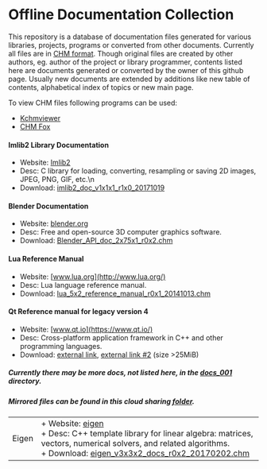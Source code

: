 # Offline Documentation Collection

This repository is a database of documentation files generated for various libraries, projects, programs or converted from other documents.
Currently all files are in [CHM format](https://en.wikipedia.org/wiki/Microsoft_Compiled_HTML_Help).
Though original files are created by other authors, eg. author of the project or library programmer, contents listed here are documents generated or converted by the owner of this github page. Usually new documents are extended by additions like new table of contents, alphabetical index of topics or new main page.

To view CHM files following programs can be used:
- [Kchmviewer](http://www.ulduzsoft.com/kchmviewer)
- [CHM Fox](https://addons.mozilla.org/en-US/firefox/addon/chmfox/)

#### Imlib2 Library Documentation
+ Website: [Imlib2](https://docs.enlightenment.org/api/imlib2/html/)
+ Desc: C library for loading, converting, resampling or saving 2D images, JPEG, PNG, GIF, etc.\n
+ Download: [imlib2_doc_v1x1x1_r1x0_20171019](docs_001/imlib2_doc_v1x1x1_r1x0_20171019.chm)

#### Blender Documentation
+ Website: [blender.org](http://blender.org/)
+ Desc: Free and open-source 3D computer graphics software.
+ Download: [Blender_API_doc_2x75x1_r0x2.chm](docs_001/Blender_API_doc_2x75x1_r0x2.chm)

#### Lua Reference Manual
+ Website: [www.lua.org](http://www.lua.org/)
+ Desc: Lua language reference manual.
+ Download: [lua_5x2_reference_manual_r0x1_20141013.chm](docs_001/lua_5x2_reference_manual_r0x1_20141013.chm)

#### Qt Reference manual for legacy version 4
+ Website: [www.qt.io](https://www.qt.io/)
+ Desc: Cross-platform application framework in C++ and other programming languages.
+ Download: [external link](https://mega.co.nz/#!8N0xxBQR!eIKBd2s7R8WFgKjZC4Ru4awXCzLWNdioi3IL81bE7BI), [external link #2](https://drive.google.com/file/d/0BzRpzj5lYe0YTlVpdVE0N0l4MDA/view?usp=sharing) (size >25MiB)


##### Currently there may be more docs, not listed here, in the [docs_001](docs_001) directory.
##### Mirrored files can be found in this cloud sharing [folder](https://drive.google.com/drive/folders/0BzRpzj5lYe0YaXNoSnlyUGNnWFE?usp=sharing).

<table>
  <tr><td>Eigen</td><td>
+     Website: <a href="http://eigen.tuxfamily.org/">eigen</a> <br/>
+     Desc: C++ template library for linear algebra: matrices, vectors, numerical solvers, and related algorithms.<br/>
+     Download: <a href="docs_001/eigen_v3x3x2_docs_r0x2_20170202.chm">eigen_v3x3x2_docs_r0x2_20170202.chm</a><br/>
  </td></tr>
</table>
